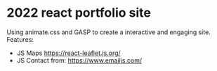 # 2022 react portfolio site

Using animate.css and GASP to create a interactive and engaging site.  
Features:  
 - JS Maps https://react-leaflet.js.org/
 - JS Contact from: https://www.emailjs.com/

 
